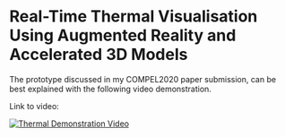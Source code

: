 # Real-Time Thermal Visualisation Using Augmented Reality and Accelerated 3D Models
The prototype discussed in my COMPEL2020 paper submission, can be best explained with the following video demonstration.

Link to video:

[![Thermal Demonstration Video](http://img.youtube.com/vi/23DIIjWbeLg/0.jpg)](http://www.youtube.com/watch?v=23DIIjWbeLg)
